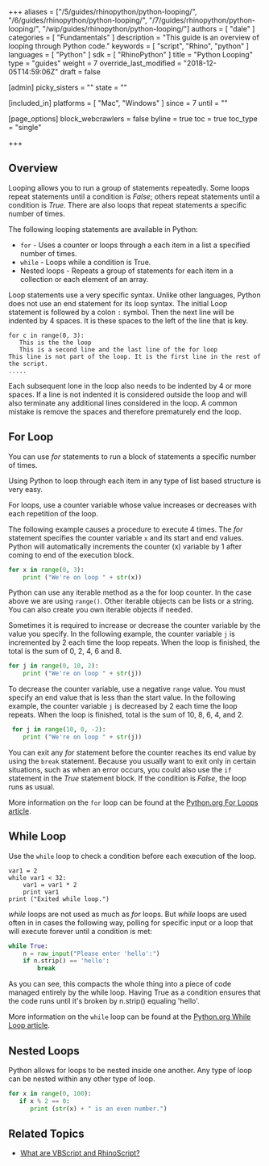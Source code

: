 +++
aliases = ["/5/guides/rhinopython/python-looping/", "/6/guides/rhinopython/python-looping/", "/7/guides/rhinopython/python-looping/", "/wip/guides/rhinopython/python-looping/"]
authors = [ "dale" ]
categories = [ "Fundamentals" ]
description = "This guide is an overview of looping through Python code."
keywords = [ "script", "Rhino", "python" ]
languages = [ "Python" ]
sdk = [ "RhinoPython" ]
title = "Python Looping"
type = "guides"
weight = 7
override_last_modified = "2018-12-05T14:59:06Z"
draft = false

[admin]
picky_sisters = ""
state = ""

[included_in]
platforms = [ "Mac", "Windows" ]
since = 7
until = ""

[page_options]
block_webcrawlers = false
byline = true
toc = true
toc_type = "single"

+++


## Overview

Looping allows you to run a group of statements repeatedly.  Some loops repeat statements until a condition is *False*; others repeat statements until a condition is *True*.  There are also loops that repeat statements a specific number of times.

The following looping statements are available in Python:

* `for` - Uses a counter or loops through a each item in a list a specified number of times.
* `while` - Loops while a condition is True.
* Nested loops - Repeats a group of statements for each item in a collection or each element of an array.

Loop statements use a very specific syntax.  Unlike other languages, Python does not use an end statement for its loop syntax.  The initial Loop statement is followed by a colon `:` symbol.  Then the next line will be indented by 4 spaces.  It is these spaces to the left of the line that is key.

```
for c in range(0, 3):
   This is the the loop
   This is a second line and the last line of the for loop
This line is not part of the loop. It is the first line in the rest of the script.
.....
```

Each subsequent lone in the loop also needs to be indented by 4 or more spaces.  If a line is not indented it is considered outside the loop and will also terminate any additional lines considered in the loop.  A common mistake is remove the spaces and therefore prematurely end the loop.

## For Loop

You can use *for* statements to run a block of statements a specific number of times. 

Using Python to loop through each item in any type of list based structure is very easy. 

 

For loops, use a counter variable whose value increases or decreases with each repetition of the loop.

The following example causes a procedure to execute 4 times. The *for* statement specifies the counter variable `x` and its start and end values. Python will automatically increments the counter (x) variable by 1 after coming to end of the execution block.

```python
for x in range(0, 3):
    print ("We're on loop " + str(x))
```

Python can use any iterable method as a the for loop counter. In the case above we are using `range()`. Other iterable objects can be lists or a string. You can also create you own iterable objects if needed.

Sometimes it is required to increase or decrease the counter variable by the value you specify. In the following example, the counter variable `j` is incremented by 2 each time the loop repeats. When the loop is finished, the total is the sum of 0, 2, 4, 6 and 8.

```python
for j in range(0, 10, 2):
    print ("We're on loop " + str(j))
```

To decrease the counter variable, use a negative `range` value. You must specify an end value that is less than the start value. In the following example, the counter variable `j` is decreased by 2 each time the loop repeats. When the loop is finished, total is the sum of 10, 8, 6, 4, and 2.

```python
 for j in range(10, 0, -2):
    print ("We're on loop " + str(j))
```

 You can exit any *for* statement before the counter reaches its end value by using the `break` statement. Because you usually want to exit only in certain situations, such as when an error occurs, you could also use the `if` statement in the *True* statement block. If the condition is *False*, the loop runs as usual.

More information on the `for` loop can be found at the [Python.org For Loops article](https://wiki.python.org/moin/ForLoop).

## While Loop

Use the `while` loop to check a condition before each execution of the loop.

```while
var1 = 2
while var1 < 32:
    var1 = var1 * 2
    print var1
print ("Exited while loop.")
```

*while* loops are not used as much as *for* loops.  But *while* loops are used often in in cases the following way, polling for specific input or a loop that will execute forever until a condition is met:

```python
while True:
    n = raw_input("Please enter 'hello':")
    if n.strip() == 'hello':
        break
```

As you can see, this compacts the whole thing into a piece of code managed entirely by the while loop. Having True as a condition ensures that the code runs until it's broken by n.strip() equaling 'hello'. 

More information on the `while` loop can be found at the [Python.org While Loop article](https://wiki.python.org/moin/WhileLoop).

## Nested Loops

Python allows for loops to be nested inside one another.  Any type of loop can be nested within any other type of loop.

```python
for x in range(0, 100):
   if x % 2 == 0:
      print (str(x) + " is an even number.")
```

## Related Topics

- [What are VBScript and RhinoScript?](/guides/rhinoscript/what-are-vbscript-rhinoscript)
